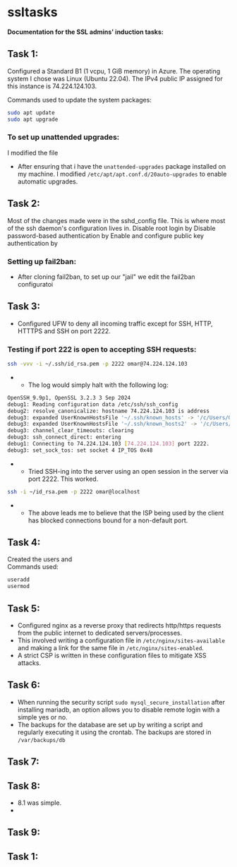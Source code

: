 # ssltasks
**Documentation for the SSL admins' induction tasks:**
## Task 1:
Configured a Standard B1 (1 vcpu, 1 GiB memory) in Azure. The operating system I chose was Linux (Ubuntu 22.04). The IPv4 public IP assigned for this instance is 74.224.124.103.

Commands used to update the system packages:
```bash
sudo apt update
sudo apt upgrade
```
### To set up unattended upgrades:
I modified the file 
- After ensuring that i have the ```unattended-upgrades``` package installed on my machine. I modified ```/etc/apt/apt.conf.d/20auto-upgrades``` to enable automatic upgrades.
  
## Task 2:
Most of the changes made were in the sshd_config file. This is where most of the ssh daemon's configuration lives in.
Disable root login by
Disable password-based authentication by
Enable and configure public key authentication by

### Setting up fail2ban:
- After cloning fail2ban, to set up our "jail" we edit the fail2ban configuratoi

## Task 3: 
- Configured UFW to deny all incoming traffic except for SSH, HTTP, HTTTPS and SSH on port 2222.
### Testing if port 222 is open to accepting SSH requests:
```bash
ssh -vvv -i ~/.ssh/id_rsa.pem -p 2222 omar@74.224.124.103
```
- - The log would simply halt with the following log:
```bash
OpenSSH_9.9p1, OpenSSL 3.2.3 3 Sep 2024
debug1: Reading configuration data /etc/ssh/ssh_config
debug2: resolve_canonicalize: hostname 74.224.124.103 is address
debug3: expanded UserKnownHostsFile '~/.ssh/known_hosts' -> '/c/Users/Omarn/.ssh/known_hosts'
debug3: expanded UserKnownHostsFile '~/.ssh/known_hosts2' -> '/c/Users/Omarn/.ssh/known_hosts2'
debug3: channel_clear_timeouts: clearing
debug3: ssh_connect_direct: entering
debug1: Connecting to 74.224.124.103 [74.224.124.103] port 2222.
debug3: set_sock_tos: set socket 4 IP_TOS 0x48
```
- - Tried SSH-ing into the server using an open session in the server via port 2222. This worked.
```bash
ssh -i ~/id_rsa.pem -p 2222 omar@localhost
```
- - The above leads me to believe that the ISP being used by the client has blocked connections bound for a non-default port.


## Task 4:
Created the users and  
Commands used:
```bash
useradd
usermod

```
## Task 5:
- Configured nginx as a reverse proxy that redirects http/https requests from the public internet to dedicated servers/processes.
- This involved writing a configuration file in ```/etc/nginx/sites-available``` and making a link for the same file in ```/etc/nginx/sites-enabled```.
- A strict CSP is written in these configuration files to mitigate XSS attacks. 

## Task 6:
- When running the security script ```sudo mysql_secure_installation``` after installing mariadb, an option allows you to disable remote login with a simple yes or no.
- The backups for the database are set up by writing a script and regularly executing it using the crontab. The backups are stored in ```/var/backups/db```

## Task 7:


## Task 8:
- 8.1 was simple.
- 

## Task 9:


## Task 1:
